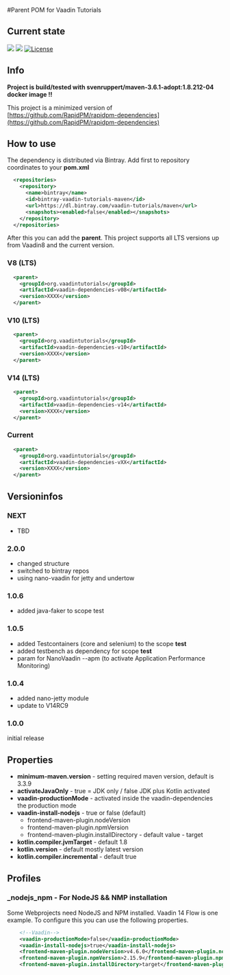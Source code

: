 #Parent POM for Vaadin Tutorials

## Current state
[![](https://jitpack.io/v/vaadin-learning-center/vaadin-dependencies.svg)](https://jitpack.io/#vaadin-learning-center/vaadin-dependencies)
[![](https://jitci.com/gh/vaadin-learning-center/vaadin-dependencies/svg)](https://jitci.com/gh/vaadin-learning-center/vaadin-dependencies)
[![License](https://img.shields.io/badge/License-Apache%202.0-blue.svg)](https://opensource.org/licenses/Apache-2.0)


## Info
**Project is build/tested with svenruppert/maven-3.6.1-adopt:1.8.212-04 docker image !!**

This project is a minimized version of 
[https://github.com/RapidPM/rapidpm-dependencies](https://github.com/RapidPM/rapidpm-dependencies)

## How to use
The dependency is distributed via Bintray.
Add first to repository coordinates to your **pom.xml**

```xml
  <repositories>
    <repository>
      <name>bintray</name>
      <id>bintray-vaadin-tutorials-maven</id>
      <url>https://dl.bintray.com/vaadin-tutorials/maven</url>
      <snapshots><enabled>false</enabled></snapshots>
    </repository>
  </repositories>
```

After this you can add the **parent**. 
This project supports all LTS versions up from Vaadin8 and the current version.

### V8 (LTS)
```xml
  <parent>
    <groupId>org.vaadintutorials</groupId>
    <artifactId>vaadin-dependencies-v08</artifactId>
    <version>XXXX</version>
  </parent>
```
### V10 (LTS)
```xml
  <parent>
    <groupId>org.vaadintutorials</groupId>
    <artifactId>vaadin-dependencies-v10</artifactId>
    <version>XXXX</version>
  </parent>
```
### V14 (LTS)
```xml
  <parent>
    <groupId>org.vaadintutorials</groupId>
    <artifactId>vaadin-dependencies-v14</artifactId>
    <version>XXXX</version>
  </parent>
```
### Current 
```xml
  <parent>
    <groupId>org.vaadintutorials</groupId>
    <artifactId>vaadin-dependencies-vXX</artifactId>
    <version>XXXX</version>
  </parent>
```

## Versioninfos

### NEXT
* TBD

### 2.0.0
* changed structure
* switched to bintray repos
* using nano-vaadin for jetty and undertow


### 1.0.6
* added java-faker to scope test

### 1.0.5
* added Testcontainers (core and selenium) to the scope **test**
* added testbench as dependency for scope **test**
* param for NanoVaadin --apm (to activate Application Performance Monitoring)

### 1.0.4
* added nano-jetty module
* update to V14RC9


### 1.0.0
initial release

## Properties
* **minimum-maven.version** - setting required maven version, default is 3.3.9
* **activateJavaOnly** - true = JDK only / false JDK plus Kotlin activated
* **vaadin-productionMode** - activated inside the vaadin-dependencies the production mode
* **vaadin-install-nodejs** - true or false (default)
    * frontend-maven-plugin.nodeVersion
    * frontend-maven-plugin.npmVersion
    * frontend-maven-plugin.installDirectory - default value - target
* **kotlin.compiler.jvmTarget** - default 1.8
* **kotlin.version** - default mostly latest version
* **kotlin.compiler.incremental** - default true


## Profiles

### _nodejs_npm - For NodeJS && NMP installation
Some Webprojects need NodeJS and NPM installed. Vaadin 14 Flow is one example.
To configure this you can use the following properties.

```xml
    <!--Vaadin-->
    <vaadin-productionMode>false</vaadin-productionMode>
    <vaadin-install-nodejs>true</vaadin-install-nodejs>
    <frontend-maven-plugin.nodeVersion>v4.6.0</frontend-maven-plugin.nodeVersion>
    <frontend-maven-plugin.npmVersion>2.15.9</frontend-maven-plugin.npmVersion>
    <frontend-maven-plugin.installDirectory>target</frontend-maven-plugin.installDirectory>
```

